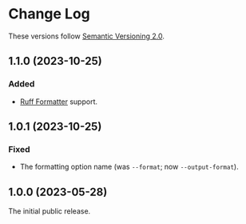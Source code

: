 # Change Log

These versions follow [Semantic Versioning 2.0](https://semver.org).

## 1.1.0 (2023-10-25)

### Added

- [Ruff Formatter][ruff-fmt] support.

[ruff-fmt]: https://astral.sh/blog/the-ruff-formatter

## 1.0.1 (2023-10-25)

### Fixed

- The formatting option name (was `--format`; now `--output-format`).

## 1.0.0 (2023-05-28)

The initial public release.
